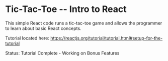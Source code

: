# Tic-Tac-Toe -- Intro to React
This simple React code runs a tic-tac-toe game and allows the programmer to learn about basic React concepts.

Tutorial located here: https://reactjs.org/tutorial/tutorial.html#setup-for-the-tutorial

Status: Tutorial Complete - Working on Bonus Features
